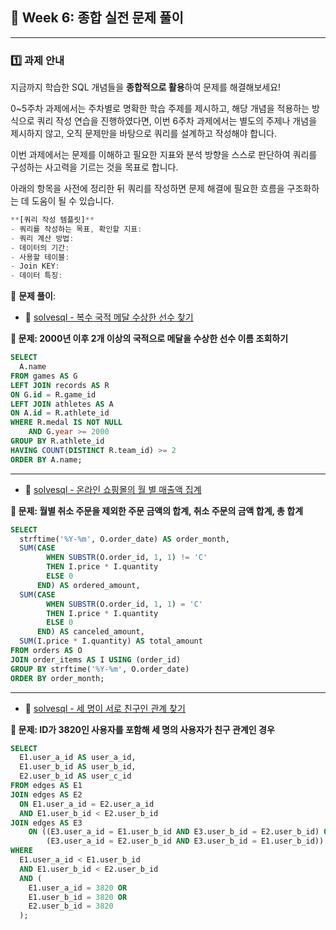 ## **📌 Week 6: 종합 실전 문제 풀이**

---

### **1️⃣ 과제 안내**

 지금까지 학습한 SQL 개념들을 **종합적으로 활용**하여 문제를 해결해보세요!

 0~5주차 과제에서는 주차별로 명확한 학습 주제를 제시하고, 해당 개념을 적용하는 방식으로 쿼리 작성 연습을 진행하였다면, 이번 6주차 과제에서는 별도의 주제나 개념을 제시하지 않고, 오직 문제만을 바탕으로 쿼리를 설계하고 작성해야 합니다.

 이번 과제에서는 문제를 이해하고 필요한 지표와 분석 방향을 스스로 판단하여 쿼리를 구성하는 사고력을 기르는 것을 목표로 합니다.

 아래의 항목을 사전에 정리한 뒤 쿼리를 작성하면 문제 해결에 필요한 흐름을 구조화하는 데 도움이 될 수 있습니다.

```jsx
**[쿼리 작성 템플릿]**
- 쿼리를 작성하는 목표, 확인할 지표:
- 쿼리 계산 방법:
- 데이터의 기간:
- 사용할 테이블:
- Join KEY:
- 데이터 특징:
```

📝 **문제 풀이**: 

- 🔗 [solvesql - 복수 국적 메달 수상한 선수 찾기](https://solvesql.com/problems/multiple-medalist/)

**📍 문제: 2000년 이후 2개 이상의 국적으로 메달을 수상한 선수 이름 조회하기**

```sql
SELECT 
  A.name
FROM games AS G
LEFT JOIN records AS R 
ON G.id = R.game_id
LEFT JOIN athletes AS A
ON A.id = R.athlete_id
WHERE R.medal IS NOT NULL
    AND G.year >= 2000
GROUP BY R.athlete_id
HAVING COUNT(DISTINCT R.team_id) >= 2
ORDER BY A.name;
```

-----

- 🔗 [solvesql - 온라인 쇼핑몰의 월 별 매출액 집계](https://solvesql.com/problems/shoppingmall-monthly-summary/)

**📍 문제: 월별 취소 주문을 제외한 주문 금액의 합계, 취소 주문의 금액 합계, 총 합계**

```sql
SELECT 
  strftime('%Y-%m', O.order_date) AS order_month,
  SUM(CASE 
        WHEN SUBSTR(O.order_id, 1, 1) != 'C' 
        THEN I.price * I.quantity 
        ELSE 0 
      END) AS ordered_amount,
  SUM(CASE
        WHEN SUBSTR(O.order_id, 1, 1) = 'C' 
        THEN I.price * I.quantity 
        ELSE 0 
      END) AS canceled_amount,
  SUM(I.price * I.quantity) AS total_amount
FROM orders AS O
JOIN order_items AS I USING (order_id)
GROUP BY strftime('%Y-%m', O.order_date)
ORDER BY order_month;
```

-----

- 🔗 [solvesql - 세 명이 서로 친구인 관계 찾기](https://solvesql.com/problems/friend-group-of-3/)

**📍 문제: ID가 3820인 사용자를 포함해 세 명의 사용자가 친구 관계인 경우**

```sql
SELECT 
  E1.user_a_id AS user_a_id,
  E1.user_b_id AS user_b_id,
  E2.user_b_id AS user_c_id
FROM edges AS E1
JOIN edges AS E2 
  ON E1.user_a_id = E2.user_a_id
  AND E1.user_b_id < E2.user_b_id
JOIN edges AS E3 
    ON ((E3.user_a_id = E1.user_b_id AND E3.user_b_id = E2.user_b_id) OR
        (E3.user_a_id = E2.user_b_id AND E3.user_b_id = E1.user_b_id))
WHERE 
  E1.user_a_id < E1.user_b_id
  AND E1.user_b_id < E2.user_b_id
  AND (
    E1.user_a_id = 3820 OR 
    E1.user_b_id = 3820 OR 
    E2.user_b_id = 3820
  );
```